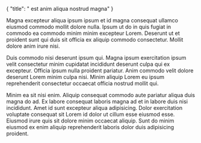 {
  "title": " est anim aliqua nostrud magna"
}

Magna excepteur aliqua ipsum ipsum et id magna consequat ullamco eiusmod commodo mollit dolore nulla. Ipsum ut do in quis fugiat in commodo ea commodo minim minim excepteur Lorem. Deserunt ut et proident sunt qui duis sit officia ex aliquip commodo consectetur. Mollit dolore anim irure nisi.

Duis commodo nisi deserunt ipsum qui. Magna ipsum exercitation ipsum velit consectetur minim cupidatat incididunt deserunt culpa qui ex excepteur. Officia ipsum nulla proident pariatur. Anim commodo velit dolore deserunt Lorem minim culpa nisi. Minim aliquip Lorem eu ipsum reprehenderit consectetur occaecat officia nostrud mollit qui.

Minim ea sit nisi enim. Aliquip consequat commodo aute pariatur aliqua duis magna do ad. Ex labore consequat laboris magna ad et in labore duis nisi incididunt. Amet id sunt excepteur aliqua adipisicing. Dolor exercitation voluptate consequat sit Lorem id dolor ut cillum esse eiusmod esse. Eiusmod irure quis sit dolore minim occaecat aliquip. Sunt do minim eiusmod ex enim aliquip reprehenderit laboris dolor duis adipisicing proident.